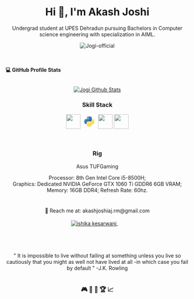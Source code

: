 <h1 align="center">Hi 👋, I'm Akash Joshi</h1>
<p align="center"> Undergrad student at UPES Dehradun pursuing Bachelors in Computer science engineering with  specialization in AIML.</p>

<p align="center"><img src="https://github-readme-streak-stats.herokuapp.com/?user=Jogi-official&theme=algolia" alt="Jogi-official" /></p>


<br>
<br>
 <summary><b>💻 GitHub Profile Stats</b></summary>
  <br/>
  <p align="center">
    <a href="https://github.com/anuraghazra/github-readme-stats"><img alt="Jogi Github Stats" src="https://github-readme-stats.vercel.app/api?username=Jogi-official&show_icons=true&count_private=true&theme=algolia" height="192px"/></a>
<br/>

<h3 align="center">Skill Stack</h3>


<p align = "center">
<img height="40" width="40" src="https://images.vexels.com/media/users/3/166401/isolated/preview/b82aa7ac3f736dd78570dd3fa3fa9e24-java-programming-language-icon-by-vexels.png">
<img height="40" width="40" src="https://raw.githubusercontent.com/github/explore/80688e429a7d4ef2fca1e82350fe8e3517d3494d/topics/python/python.png">
<img height="40" width="40" src="https://www.naveedashfaq.me/img/c++.png">
<img height="40" width="40" src="https://cdn.iconscout.com/icon/free/png-512/c-programming-569564.png">
</p>



<br>

<h3 align="center">Rig</h3>

<p align="center">
Asus TUFGaming<br>

</p>
<p align="center">
Processor: 8th Gen Intel Core i5-8500H;<br>
Graphics: Dedicated NVIDIA GeForce GTX 1060 Ti GDDR6 6GB VRAM;<br>
Memory: 16GB DDR4; 
  Refresh Rate: 60hz.<br>

<h1></h1>
</p>
<p align="center">
📧 Reach me at: akashjoshiaj.rm@gmail.com
<br>
<br>
<a href="https://www.linkedin.com/in/akash-joshi-906228193/" target="blank"><img align="center" src="https://img.shields.io/badge/LinkedIn-blue?logo=linkedin&logoColor=white&style=for-the-badge" alt="ishika kesarwani" height="20" width=auto />
</a>&nbsp;&nbsp;&nbsp;&nbsp;
</p>
<h1></h1>
<br>
<p align="center">" It is impossible to live without failing at something unless you live so cautiously that you might as well not have lived at all -in which case you fail by default " -J.K. Rowling </p>
<h1></h1>
<h3 align="center" >🎮 🌟  🍟  🏆  📈 </h3>
